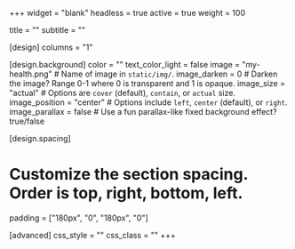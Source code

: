+++
widget = "blank"
headless = true
active = true
weight = 100

title = ""
subtitle = ""

[design]
  columns = "1"

[design.background]
  color = ""
  text_color_light = false
  image = "my-health.png"  # Name of image in `static/img/`.
  image_darken = 0  # Darken the image? Range 0-1 where 0 is transparent and 1 is opaque.
  image_size = "actual"  #  Options are `cover` (default), `contain`, or `actual` size.
  image_position = "center"  # Options include `left`, `center` (default), or `right`.
  image_parallax = false  # Use a fun parallax-like fixed background effect? true/false


[design.spacing]
  # Customize the section spacing. Order is top, right, bottom, left.
  padding = ["180px", "0", "180px", "0"]

[advanced]
 css_style = ""
 css_class = ""
+++
